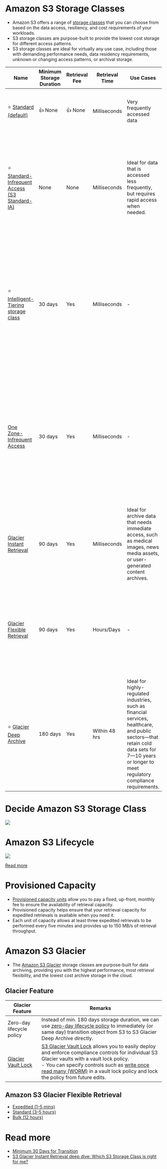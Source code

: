 # Amazon S3 Storage Classes
- Amazon S3 offers a range of [storage classes](https://aws.amazon.com/s3/storage-classes/) that you can choose from based on the data access, resiliency, and cost requirements of your workloads. 
- S3 storage classes are purpose-built to provide the lowest cost storage for different access patterns. 
- S3 storage classes are ideal for virtually any use case, including those with demanding performance needs, data residency requirements, unknown or changing access patterns, or archival storage.

| Name                                                                                                                                                     | Minimum Storage Duration | Retrieval Fee | Retrieval Time | Use Cases                                                                                                                                                                                         | Description                                                                                                                                                                                                                                                             |
|----------------------------------------------------------------------------------------------------------------------------------------------------------|--------------------------|---------------|----------------|---------------------------------------------------------------------------------------------------------------------------------------------------------------------------------------------------|-------------------------------------------------------------------------------------------------------------------------------------------------------------------------------------------------------------------------------------------------------------------------|
| :star: [Standard (default)](https://aws.amazon.com/s3/storage-classes/)                                                                                  | :+1: None                | :+1: None     | Milliseconds   | Very frequently accessed data                                                                                                                                                                     | Default storage class for S3. It delivers low latency and high throughput.                                                                                                                                                                                              |
| :star: [Standard-Infrequent Access (S3 Standard-IA)](https://aws.amazon.com/s3/storage-classes/)                                                         | None                     | None          | Milliseconds   | Ideal for data that is accessed less frequently, but requires rapid access when needed.                                                                                                           | S3 Standard-IA offers the high durability, high throughput, and low latency of S3 Standard, with a low per GB storage price and per GB retrieval charge.                                                                                                                |
| :star: [Intelligent-Tiering storage class](https://aws.amazon.com/s3/storage-classes/intelligent-tiering/)                                               | 30 days                  | Yes           | Milliseconds   | -                                                                                                                                                                                                 | Amazon S3 Intelligent-Tiering is the only cloud storage class that delivers automatic storage cost savings when data access patterns change, without performance impact or operational overhead.                                                                        |
| [One Zone-Infrequent Access](https://aws.amazon.com/about-aws/whats-new/2018/04/announcing-s3-one-zone-infrequent-access-a-new-amazon-s3-storage-class/) | 30 days                  | Yes           | Milliseconds   | -                                                                                                                                                                                                 | S3 One Zone-Infrequent Access (S3 One Zone-IA; Z-IA) is a new storage class designed for customers who want a lower-cost option for infrequently accessed data, but do not require the multiple Availability Zone data resilience model.                                |
| [Glacier Instant Retrieval](https://aws.amazon.com/s3/storage-classes/glacier/instant-retrieval/)                                                        | 90 days                  | Yes           | Milliseconds   | Ideal for archive data that needs immediate access, such as medical images, news media assets, or user-generated content archives.                                                                | S3 Glacier Instant Retrieval storage class delivers low cost storage with milliseconds retrieval.                                                                                                                                                                       |
| [Glacier Flexible Retrieval](https://aws.amazon.com/blogs/storage/tag/amazon-s3-glacier-flexible-retrieval/)                                             | 90 days                  | Yes           | Hours/Days     | -                                                                                                                                                                                                 | [S3 Glacier Flexible Retrieval](https://aws.amazon.com/blogs/storage/tag/amazon-s3-glacier-flexible-retrieval/) is used for archive data that does not require immediate access but needs the flexibility to retrieve large sets of data at no cost.                    |
| :star: [Glacier Deep Archive](https://aws.amazon.com/blogs/aws/new-amazon-s3-storage-class-glacier-deep-archive/)                                        | 180 days                 | Yes           | Within 48 hrs  | Ideal for highly-regulated industries, such as financial services, healthcare, and public sectors—that retain cold data sets for 7—10 years or longer to meet regulatory compliance requirements. | [S3 Glacier Deep Archive](https://aws.amazon.com/blogs/aws/new-amazon-s3-storage-class-glacier-deep-archive/) is Amazon S3’s lowest-cost storage class and supports long-term retention and digital preservation for data that may be accessed once or twice in a year. |

# Decide Amazon S3 Storage Class

![](https://res.cloudinary.com/acloud-guru/image/fetch/c_thumb,f_auto,q_auto,w_965/https://acg-wordpress-content-production.s3.us-west-2.amazonaws.com/app/uploads/2021/12/Which-S3-Storage-Class-is-right-for-me-Infograhic.png)

# Amazon S3 Lifecycle

![](https://docs.aws.amazon.com/images/AmazonS3/latest/userguide/images/lifecycle-transitions-v3.png)

[Read more](https://docs.aws.amazon.com/AmazonS3/latest/userguide/lifecycle-transition-general-considerations.html)

# Provisioned Capacity
- [Provisioned capacity units](https://repost.aws/knowledge-center/glacier-provisioned-capacity) allow you to pay a fixed, up-front, monthly fee to ensure the availability of retrieval capacity.
- Provisioned capacity helps ensure that your retrieval capacity for expedited retrievals is available when you need it.
- Each unit of capacity allows at least three expedited retrievals to be performed every five minutes and provides up to 150 MB/s of retrieval throughput.

# Amazon S3 Glacier
- The [Amazon S3 Glacier](https://aws.amazon.com/s3/storage-classes/glacier/) storage classes are purpose-built for data archiving, providing you with the highest performance, most retrieval flexibility, and the lowest cost archive storage in the cloud.

## Glacier Feature 

| Glacier Feature                                                                            | Remarks                                                                                                                                                                                                                                                                                                                                                                                                                                        |
|--------------------------------------------------------------------------------------------|------------------------------------------------------------------------------------------------------------------------------------------------------------------------------------------------------------------------------------------------------------------------------------------------------------------------------------------------------------------------------------------------------------------------------------------------|
| Zero-day lifecycle policy                                                                  | Instead of min. 180 days storage duration, we can use [zero-day lifecycle policy](https://aws.amazon.com/blogs/architecture/amazon-s3-amazon-s3-glacier-launch-announcements-for-archival-workloads/) to immediately (or same day) transition object from S3 to S3 Glacier Deep Archive directly.                                                                                                                                              |
| [Glacier Vault Lock](https://docs.aws.amazon.com/amazonglacier/latest/dev/vault-lock.html) | [S3 Glacier Vault Lock](https://docs.aws.amazon.com/amazonglacier/latest/dev/vault-lock.html) allows you to easily deploy and enforce compliance controls for individual S3 Glacier vaults with a vault lock policy.<br/>- You can specify controls such as [write once read many (WORM)](../../../1_HLDDesignComponents/3_DatabaseComponents/1_Glossaries/AppendOnlyProperty.md) in a vault lock policy and lock the policy from future edits. |

## Amazon S3 Glacier Flexible Retrieval
- [Expedited (1–5 mins)](https://docs.aws.amazon.com/amazonglacier/latest/dev/downloading-an-archive-two-steps.html)
- [Standard (3–5 hours)](https://docs.aws.amazon.com/amazonglacier/latest/dev/downloading-an-archive-two-steps.html)
- [Bulk (12 hours)](https://docs.aws.amazon.com/amazonglacier/latest/dev/downloading-an-archive-two-steps.html)

# Read more
- [Minimum 30 Days for Transition](https://docs.aws.amazon.com/AmazonS3/latest/userguide/lifecycle-transition-general-considerations.html)
- [S3 Glacier Instant Retrieval deep dive: Which S3 Storage Class is right for me?](https://acloudguru.com/blog/engineering/s3-glacier-instant-retrieval-deep-dive-which-s3-storage-class-is-right-for-me)

